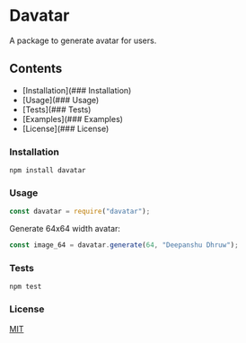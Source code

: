 # Davatar

A package to generate avatar for users.

## Contents

- [Installation](### Installation)
- [Usage](### Usage)
- [Tests](### Tests)
- [Examples](### Examples)
- [License](### License)

### Installation

```
npm install davatar
```

### Usage

```js
const davatar = require("davatar");
```

Generate 64x64 width avatar:

```js
const image_64 = davatar.generate(64, "Deepanshu Dhruw");
```

### Tests

```
npm test
```

### License

[MIT](LICENSE)
